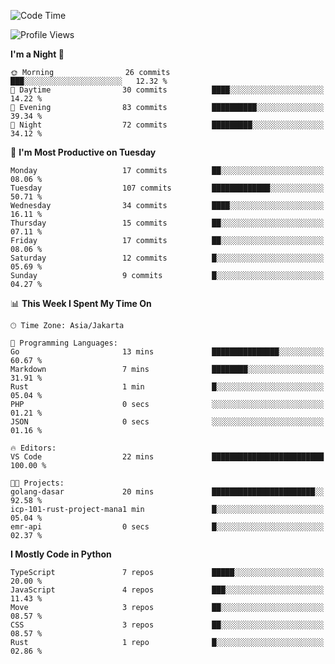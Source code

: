 <!--START_SECTION:waka-->
![Code Time](http://img.shields.io/badge/Code%20Time-1%2C684%20hrs%2042%20mins-blue)

![Profile Views](http://img.shields.io/badge/Profile%20Views-17-blue)

**I'm a Night 🦉** 

```text
🌞 Morning                26 commits          ███░░░░░░░░░░░░░░░░░░░░░░   12.32 % 
🌆 Daytime                30 commits          ████░░░░░░░░░░░░░░░░░░░░░   14.22 % 
🌃 Evening                83 commits          ██████████░░░░░░░░░░░░░░░   39.34 % 
🌙 Night                  72 commits          █████████░░░░░░░░░░░░░░░░   34.12 % 
```
📅 **I'm Most Productive on Tuesday** 

```text
Monday                   17 commits          ██░░░░░░░░░░░░░░░░░░░░░░░   08.06 % 
Tuesday                  107 commits         █████████████░░░░░░░░░░░░   50.71 % 
Wednesday                34 commits          ████░░░░░░░░░░░░░░░░░░░░░   16.11 % 
Thursday                 15 commits          ██░░░░░░░░░░░░░░░░░░░░░░░   07.11 % 
Friday                   17 commits          ██░░░░░░░░░░░░░░░░░░░░░░░   08.06 % 
Saturday                 12 commits          █░░░░░░░░░░░░░░░░░░░░░░░░   05.69 % 
Sunday                   9 commits           █░░░░░░░░░░░░░░░░░░░░░░░░   04.27 % 
```


📊 **This Week I Spent My Time On** 

```text
🕑︎ Time Zone: Asia/Jakarta

💬 Programming Languages: 
Go                       13 mins             ███████████████░░░░░░░░░░   60.67 % 
Markdown                 7 mins              ████████░░░░░░░░░░░░░░░░░   31.91 % 
Rust                     1 min               █░░░░░░░░░░░░░░░░░░░░░░░░   05.04 % 
PHP                      0 secs              ░░░░░░░░░░░░░░░░░░░░░░░░░   01.21 % 
JSON                     0 secs              ░░░░░░░░░░░░░░░░░░░░░░░░░   01.16 % 

🔥 Editors: 
VS Code                  22 mins             █████████████████████████   100.00 % 

🐱‍💻 Projects: 
golang-dasar             20 mins             ███████████████████████░░   92.58 % 
icp-101-rust-project-mana1 min               █░░░░░░░░░░░░░░░░░░░░░░░░   05.04 % 
emr-api                  0 secs              █░░░░░░░░░░░░░░░░░░░░░░░░   02.37 % 
```

**I Mostly Code in Python** 

```text
TypeScript               7 repos             █████░░░░░░░░░░░░░░░░░░░░   20.00 % 
JavaScript               4 repos             ███░░░░░░░░░░░░░░░░░░░░░░   11.43 % 
Move                     3 repos             ██░░░░░░░░░░░░░░░░░░░░░░░   08.57 % 
CSS                      3 repos             ██░░░░░░░░░░░░░░░░░░░░░░░   08.57 % 
Rust                     1 repo              █░░░░░░░░░░░░░░░░░░░░░░░░   02.86 % 
```




<!--END_SECTION:waka-->
